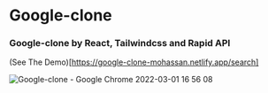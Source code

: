 # Google-clone 
### Google-clone by React, Tailwindcss and Rapid API
(See The Demo)[https://google-clone-mohassan.netlify.app/search]

![Google-clone - Google Chrome 2022-03-01 16 56 08](https://user-images.githubusercontent.com/57568156/156193717-21eecb69-4d02-460c-bd65-ebf208edd6e6.png)
